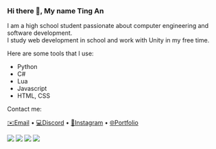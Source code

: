 ### Hi there 👋, My name Ting An
<p>
I am a high school student passionate about computer engineering and software development.<br>
I study web development in school and work with Unity in my free time.
</p>
Here are some tools that I use:
<ul>
  <li>Python</li>
  <li>C#</li>
  <li>Lua</li>
  <li>Javascript</li>
  <li>HTML, CSS</li>
</ul> 
<p>Contact me: </p>
<p><a href="mailto:wang_ting_an@students.edu.sg">✉️Email</a> • <a href="https://discordapp.com/users/nAgniT#3261">💻Discord</a> • <a href="https://www.instagram.com/na_gnit/">📱Instagram</a> • <a href="https://tingan1212.github.io">🌐Portfolio</a></p>

![](https://raw.githubusercontent.com/TingAn1212/github-stats/master/generated/overview.svg#gh-dark-mode-only)
![](https://raw.githubusercontent.com/TingAn1212/github-stats/master/generated/overview.svg#gh-light-mode-only)
![](https://raw.githubusercontent.com/TingAn1212/github-stats/master/generated/languages.svg#gh-dark-mode-only)
![](https://raw.githubusercontent.com/TingAn1212/github-stats/master/generated/languages.svg#gh-light-mode-only)



